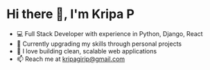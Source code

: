 # Hi there 👋, I'm Kripa P

- 💻 Full Stack Developer with experience in Python, Django, React
- 🌱 Currently upgrading my skills through personal projects
- 🚀 I love building clean, scalable web applications
- 📫 Reach me at kripagirip@gmail.com
